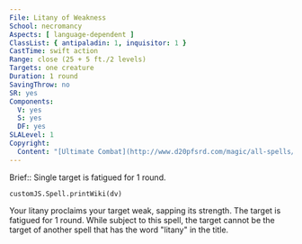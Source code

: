 ```yaml
---
File: Litany of Weakness
School: necromancy
Aspects: [ language-dependent ]
ClassList: { antipaladin: 1, inquisitor: 1 }
CastTime: swift action
Range: close (25 + 5 ft./2 levels)
Targets: one creature
Duration: 1 round
SavingThrow: no
SR: yes
Components:
  V: yes
  S: yes
  DF: yes
SLALevel: 1
Copyright:
  Content: "[Ultimate Combat](http://www.d20pfsrd.com/magic/all-spells/l/litany-of-weakness)"
---
```

Brief:: Single target is fatigued for 1 round.

```dataviewjs
customJS.Spell.printWiki(dv)
```

Your litany proclaims your target weak, sapping its strength. The target is fatigued for 1 round.  While subject to this spell, the target cannot be the target of another spell that has the word "litany" in the title.
